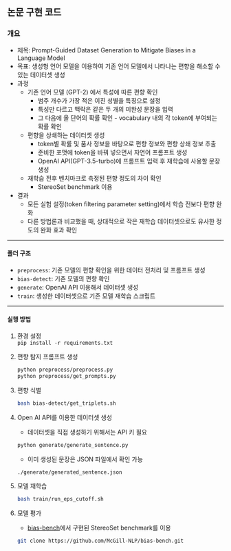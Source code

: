 ## 논문 구현 코드 

### 개요 
- 제목: Prompt-Guided Dataset Generation to Mitigate Biases in a Language Model
- 목표: 생성형 언어 모델을 이용하여 기존 언어 모델에서 나타나는 편향을 해소할 수 있는 데이터셋 생성
- 과정
  - 기존 언어 모델 (GPT-2) 에서 특성에 따른 편향 확인
    - 범주 개수가 가장 적은 이진 성별을 특징으로 설정 
    - 특성만 다르고 맥락은 같은 두 개의 미완성 문장을 입력
    - 그 다음에 올 단어의 확률 확인 - vocabulary 내의 각 token에 부여되는 확률 확인
  - 편향을 상쇄하는 데이터셋 생성
    - token별 확률 및 품사 정보을 바탕으로 편향 정보와 편향 상쇄 정보 추출 
    - 준비한 포맷에 token을 바꿔 넣으면서 자연어 프롬프트 생성 
    - OpenAI API(GPT-3.5-turbo)에 프롬프트 입력 후 재학습에 사용할 문장 생성 
  - 재학습 전후 벤치마크로 측정된 편향 정도의 차이 확인
    - StereoSet benchmark 이용 
- 결과
  - 모든 실험 설정(token filtering parameter setting)에서 학습 전보다 편향 완화
  - 다른 방법론과 비교했을 때, 상대적으로 작은 재학습 데이터셋으로도 유사한 정도의 완화 효과 확인
---
#### 폴더 구조 
  - `preprocess`: 기존 모델의 편향 확인을 위한 데이터 전처리 및 프롬프트 생성
  - `bias-detect`: 기존 모델의 편향 확인
  - `generate`: OpenAI API 이용해서 데이터셋 생성 
  - `train`: 생성한 데이터셋으로 기존 모델 재학습 스크립트
---
#### 실행 방법 
  1. 환경 설정   
    `pip install -r requirements.txt`

  3. 편향 탐지 프롬프트 생성
      ```bash
      python preprocess/preprocess.py
      python preprocess/get_prompts.py
      ```
  
  4. 편향 식별
      ```bash
      bash bias-detect/get_triplets.sh
      ```
  
  5. Open AI API를 이용한 데이터셋 생성
      - 데이터셋을 직접 생성하기 위해서는 API 키 필요 
      ```bash
      python generate/generate_sentence.py
      ```
      - 이미 생성된 문장은 JSON 파일에서 확인 가능
      ```bash
      ./generate/generated_sentence.json
      ```
  
  6. 모델 재학습
      ```bash
      bash train/run_eps_cutoff.sh
      ```
      
  7. 모델 평가
     - [bias-bench](https://github.com/McGill-NLP/bias-bench)에서 구현된 StereoSet benchmark를 이용
     ```bash
     git clone https://github.com/McGill-NLP/bias-bench.git
     ```
